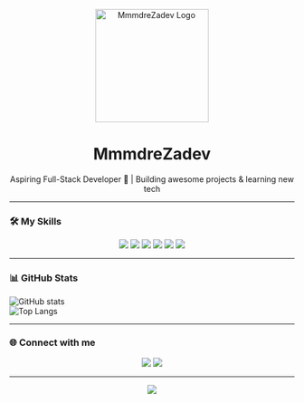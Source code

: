 <!-- ===== Header Logo / Banner ===== -->
<p align="center">
  <img src="https://your-logo-link.png" alt="MmmdreZadev Logo" width="200"/>
</p>

<h1 align="center">MmmdreZadev</h1>
<p align="center">Aspiring Full-Stack Developer 🚀 | Building awesome projects & learning new tech</p>

---

<!-- ===== Skills ===== -->
### 🛠 My Skills
<p align="center">
  <img src="https://img.shields.io/badge/HTML5-E34F26?style=for-the-badge&logo=html5&logoColor=white"/>
  <img src="https://img.shields.io/badge/CSS3-1572B6?style=for-the-badge&logo=css3&logoColor=white"/>
  <img src="https://img.shields.io/badge/JavaScript-F7DF1E?style=for-the-badge&logo=javascript&logoColor=black"/>
  <img src="https://img.shields.io/badge/React-61DAFB?style=for-the-badge&logo=react&logoColor=black"/>
  <img src="https://img.shields.io/badge/Next.js-000000?style=for-the-badge&logo=next.js&logoColor=white"/>
  <img src="https://img.shields.io/badge/Node.js-339933?style=for-the-badge&logo=node.js&logoColor=white"/>
</p>

---

<!-- ===== GitHub Stats (Dark / Light Theme) ===== -->
### 📊 GitHub Stats
<picture>
  <source media="(prefers-color-scheme: dark)" srcset="https://github-readme-stats.vercel.app/api?username=MmmdreZadev&show_icons=true&theme=radical">
  <img alt="GitHub stats" src="https://github-readme-stats.vercel.app/api?username=MmmdreZadev&show_icons=true&theme=default">
</picture>

<br>

<!-- ===== Most Used Languages ===== -->
<picture>
  <source media="(prefers-color-scheme: dark)" srcset="https://github-readme-stats.vercel.app/api/top-langs/?username=MmmdreZadev&layout=compact&theme=radical">
  <img alt="Top Langs" src="https://github-readme-stats.vercel.app/api/top-langs/?username=MmmdreZadev&layout=compact&theme=default">
</picture>

---


<!-- ===== Contact ===== -->
### 🌐 Connect with me
<p align="center">
  <a href="https://instagram.com/mmdrezaw.kh"><img src="https://img.shields.io/badge/Instagram-E4405F?style=for-the-badge&logo=instagram&logoColor=white"/></a>
  <a href="https://t.me/mmdrezawkh"><img src="https://img.shields.io/badge/Telegram-26A5E4?style=for-the-badge&logo=telegram&logoColor=white"/></a>
</p>

---

<p align="center">
  <img src="https://capsule-render.vercel.app/api?type=waving&color=gradient&height=100&section=footer"/>
</p>
